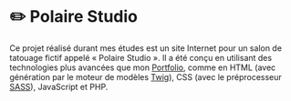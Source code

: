 # ✏️ Polaire Studio

Ce projet réalisé durant mes études est un site Internet pour un salon de tatouage fictif appelé « Polaire Studio ». Il a été conçu en utilisant des technologies plus avancées que mon [Portfolio](https://github.com/laurinepearl/Porfolio), comme en HTML (avec génération par le moteur de modèles [Twig](https://twig.symfony.com/)), CSS (avec le préprocesseur [SASS](https://sass-lang.com/)), JavaScript et PHP.

